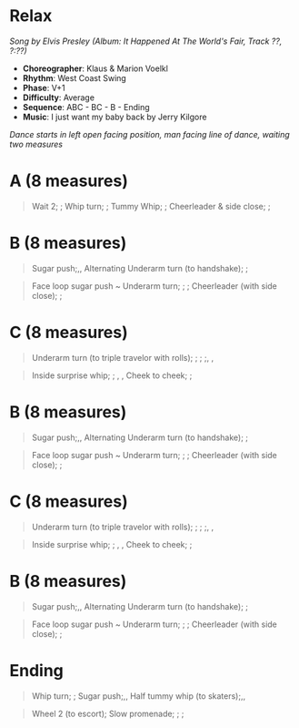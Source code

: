 # Relax
*Song by Elvis Presley (Album: It Happened At The World's Fair, Track ??, ?:??)*

* **Choreographer**: Klaus & Marion Voelkl
* **Rhythm**: West Coast Swing
* **Phase**: V+1
* **Difficulty**: Average
* **Sequence**: ABC - BC - B - Ending
* **Music**: I just want my baby back by Jerry Kilgore

*Dance starts in left open facing position, man facing line of dance, waiting two measures*

# A (8 measures)

> Wait 2; ; Whip turn; ; Tummy Whip; ; Cheerleader & side close; ;

# B (8 measures)

> Sugar push;,, Alternating Underarm turn (to handshake); ;

> Face loop sugar push ~ Underarm turn; ; ; Cheerleader (with side close); ;

# C (8 measures)

> Underarm turn (to triple travelor with rolls); ; ; ;, ,

> Inside surprise whip; ; , , Cheek to cheek; ;

# B (8 measures)

> Sugar push;,, Alternating Underarm turn (to handshake); ;

> Face loop sugar push ~ Underarm turn; ; ; Cheerleader (with side close); ;

# C (8 measures)

> Underarm turn (to triple travelor with rolls); ; ; ;, ,

> Inside surprise whip; ; , , Cheek to cheek; ;

# B (8 measures)

> Sugar push;,, Alternating Underarm turn (to handshake); ;

> Face loop sugar push ~ Underarm turn; ; ; Cheerleader (with side close); ;

# Ending

> Whip turn; ; Sugar push;,, Half tummy whip (to skaters);,,

> Wheel 2 (to escort); Slow promenade; ; ;

<meta name="x:audio-file" content="e/Elvis Presley/It Happened At the World's Fair (Origina/Elvis Presley - Relax.mp3">